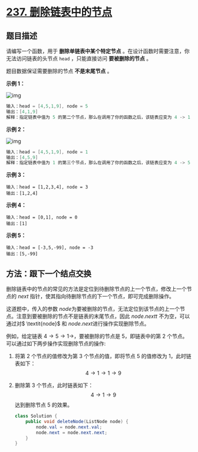 # [237. 删除链表中的节点](https://leetcode-cn.com/problems/delete-node-in-a-linked-list/)

## 题目描述

请编写一个函数，用于 **删除单链表中某个特定节点** 。在设计函数时需要注意，你无法访问链表的头节点 `head` ，只能直接访问 **要被删除的节点** 。

题目数据保证需要删除的节点 **不是末尾节点** 。

**示例 1：**

![img](https://gitee.com/yun-xiaojie/blog-image/raw/master/img/node1.jpg)

```java
输入：head = [4,5,1,9], node = 5
输出：[4,1,9]
解释：指定链表中值为 5 的第二个节点，那么在调用了你的函数之后，该链表应变为 4 -> 1 -> 9
```

**示例 2：**

![img](https://gitee.com/yun-xiaojie/blog-image/raw/master/img/node2.jpg)

```java
输入：head = [4,5,1,9], node = 1
输出：[4,5,9]
解释：指定链表中值为 1 的第三个节点，那么在调用了你的函数之后，该链表应变为 4 -> 5 -> 9
```

**示例 3：**

```
输入：head = [1,2,3,4], node = 3
输出：[1,2,4]
```

**示例 4：**

```
输入：head = [0,1], node = 0
输出：[1]
```

**示例 5：**

```
输入：head = [-3,5,-99], node = -3
输出：[5,-99]
```

## 方法：跟下一个结点交换

删除链表中的节点的常见的方法是定位到待删除节点的上一个节点，修改上一个节点的 $\textit{next}$ 指针，使其指向待删除节点的下一个节点，即可完成删除操作。

这道题中，传入的参数 $\textit{node}$为要被删除的节点，无法定位到该节点的上一个节点。注意到要被删除的节点不是链表的末尾节点，因此 $\textit{node}.\textit{next}t$ 不为空，可以通过对$ \textit{node}$ 和 $\textit{node}.\textit{next}$进行操作实现删除节点。

例如，给定链表 $4 \rightarrow 5 \rightarrow 1 \rightarrow$，要被删除的节点是 $5$，即链表中的第 $2$ 个节点。可以通过如下两步操作实现删除节点的操作:

1. 将第 $2$ 个节点的值修改为第 $3$ 个节点的值，即将节点 $5$ 的值修改为 $1$，此时链表如下：
   $$
   4\rightarrow1\rightarrow1\rightarrow9
   $$
   

2. 删除第 $3$ 个节点，此时链表如下：
   $$
   4\rightarrow1\rightarrow9
   $$
   达到删除节点 $5$ 的效果。

   ```java
   class Solution {
       public void deleteNode(ListNode node) {
           node.val = node.next.val;
           node.next = node.next.next;
       }
   }
   ```

   

